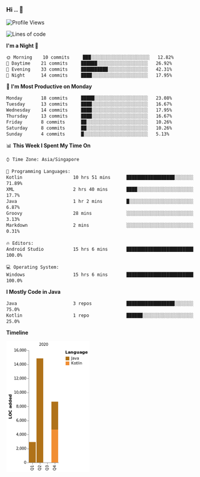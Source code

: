 ### Hi .. 👋

<!--
**Goggxi/goggxi** is a ✨ _special_ ✨ repository because its `README.md` (this file) appears on your GitHub profile.

Here are some ideas to get you started:

- 🔭 I’m currently working on ...
- 🌱 I’m currently learning ...
- 👯 I’m looking to collaborate on ...
- 🤔 I’m looking for help with ...
- 💬 Ask me about ...
- 📫 How to reach me: ...
- 😄 Pronouns: ...
- ⚡ Fun fact: ...
-->

<!--START_SECTION:waka-->
![Profile Views](http://img.shields.io/badge/Profile%20Views-96-blue)

![Lines of code](https://img.shields.io/badge/From%20Hello%20World%20I%27ve%20Written-35034%20lines%20of%20code-blue)

**I'm a Night 🦉** 

```text
🌞 Morning    10 commits     ███░░░░░░░░░░░░░░░░░░░░░░   12.82% 
🌆 Daytime    21 commits     ██████░░░░░░░░░░░░░░░░░░░   26.92% 
🌃 Evening    33 commits     ██████████░░░░░░░░░░░░░░░   42.31% 
🌙 Night      14 commits     ████░░░░░░░░░░░░░░░░░░░░░   17.95%

```
📅 **I'm Most Productive on Monday** 

```text
Monday       18 commits     █████░░░░░░░░░░░░░░░░░░░░   23.08% 
Tuesday      13 commits     ████░░░░░░░░░░░░░░░░░░░░░   16.67% 
Wednesday    14 commits     ████░░░░░░░░░░░░░░░░░░░░░   17.95% 
Thursday     13 commits     ████░░░░░░░░░░░░░░░░░░░░░   16.67% 
Friday       8 commits      ██░░░░░░░░░░░░░░░░░░░░░░░   10.26% 
Saturday     8 commits      ██░░░░░░░░░░░░░░░░░░░░░░░   10.26% 
Sunday       4 commits      █░░░░░░░░░░░░░░░░░░░░░░░░   5.13%

```


📊 **This Week I Spent My Time On** 

```text
⌚︎ Time Zone: Asia/Singapore

💬 Programming Languages: 
Kotlin                   10 hrs 51 mins      ██████████████████░░░░░░░   71.89% 
XML                      2 hrs 40 mins       ████░░░░░░░░░░░░░░░░░░░░░   17.7% 
Java                     1 hr 2 mins         █░░░░░░░░░░░░░░░░░░░░░░░░   6.87% 
Groovy                   28 mins             ░░░░░░░░░░░░░░░░░░░░░░░░░   3.13% 
Markdown                 2 mins              ░░░░░░░░░░░░░░░░░░░░░░░░░   0.31%

🔥 Editors: 
Android Studio           15 hrs 6 mins       █████████████████████████   100.0%

💻 Operating System: 
Windows                  15 hrs 6 mins       █████████████████████████   100.0%

```

**I Mostly Code in Java** 

```text
Java                     3 repos             ██████████████████░░░░░░░   75.0% 
Kotlin                   1 repo              ██████░░░░░░░░░░░░░░░░░░░   25.0%

```


**Timeline**

![Chart not found](https://raw.githubusercontent.com/Goggxi/Goggxi/master/charts/bar_graph.png) 


<!--END_SECTION:waka-->

